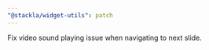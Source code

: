 ```yaml
---
"@stackla/widget-utils": patch
---
```


Fix video sound playing issue when navigating to next slide.
